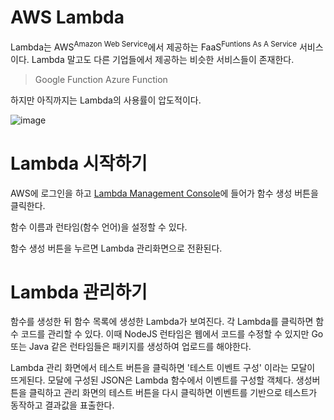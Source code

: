 # AWS Lambda
Lambda는 AWS<sup>Amazon Web Service</sup>에서 제공하는 FaaS<sup>Funtions As A Service</sup> 서비스이다. Lambda 말고도 다른 기업들에서 제공하는 비슷한 서비스들이 존재한다.

> Google Function
> Azure Function

하지만 아직까지는 Lambda의 사용률이 압도적이다.

![image](https://user-images.githubusercontent.com/18159012/75878504-09f14e00-5e5d-11ea-9dbb-b45cf8976e2c.png)

# Lambda 시작하기

AWS에 로그인을 하고 [Lambda Management Console](https://ap-northeast-2.console.aws.amazon.com/lambda/home?region=ap-northeast-2#/functions)에 들어가 함수 생성 버튼을 클릭한다.

함수 이름과 런타임(함수 언어)을 설정할 수 있다.

함수 생성 버튼을 누르면 Lambda 관리화면으로 전환된다.

# Lambda 관리하기

함수를 생성한 뒤 함수 목록에 생성한 Lambda가 보여진다. 각 Lambda를 클릭하면 함수 코드를 관리할 수 있다.
이때 NodeJS 런타임은 웹에서 코드를 수정할 수 있지만 Go 또는 Java 같은 런타임들은 패키지를 생성하여 업로드를 해야한다.

Lambda 관리 화면에서 테스트 버튼을 클릭하면 '테스트 이벤트 구성' 이라는 모달이 뜨게된다. 모달에 구성된 JSON은 Lambda 함수에서 이벤트를 구성할 객체다. 생성버튼을 클릭하고 관리 화면의 테스트 버튼을 다시 클릭하면 이벤트를 기반으로 테스트가 동작하고 결과값을 표출한다.
